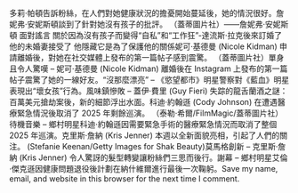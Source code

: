 多莉·帕頓告訴粉絲，在人們對她健康狀況的擔憂開始蔓延後，她的情況很好。詹妮弗·安妮斯頓談到了針對她沒有孩子的批評。 （蓋蒂圖片社）——詹妮弗·安妮斯頓 面對謠言    關於因為沒有孩子而變得“自私”和“工作狂”-達流斯·拉克後來訂婚了 他的未婚妻接受了    他隱藏它是為了保護他的關係妮可·基德曼 (Nicole Kidman) 申請離婚後，對她在社交媒體上發布的第一篇帖子感到震驚。 （蓋蒂圖片社）單身且令人驚嘆 – 妮可·基德曼 (Nicole Kidman) 離婚後在 Instagram 上發布的第一篇帖子震驚了她的一線好友。“沒那麼漂亮” – 《慾望都市》明星警察對《藍血》明星表現出“壞女孩”行為。風味鎮慘敗 – 蓋伊·費里 (Guy Fieri) 失踪的龍舌蘭酒之謎：百萬美元搶劫案後，新的細節浮出水面。科迪·約翰遜 (Cody Johnson) 在遭遇醫療緊急情況後取消了 2025 年剩餘巡演。 （泰勒·希爾/FilmMagic/蓋蒂圖片社）待機音樂 – 鄉村明星科迪·約翰遜因需要緊急手術的醫療緊急情況而取消了整個 2025 年巡演。克里斯·詹納 (Kris Jenner) 本週以全新面貌亮相，引起了人們的關注。 (Stefanie Keenan/Getty Images for Shak Beauty)莫馬格創新 – 克里斯·詹納 (Kris Jenner) 令人驚訝的髮型轉變讓粉絲們三思而後行。謝幕 – 鄉村明星艾倫·傑克遜因健康問題退役後計劃在納什維爾進行最後一次鞠躬。Save my name, email, and website in this browser for the next time I comment.